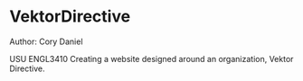 # VektorDirective

Author: Cory Daniel

USU ENGL3410
Creating a website designed around an organization, Vektor Directive.
